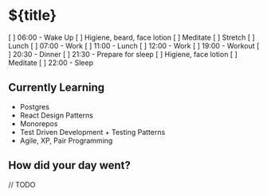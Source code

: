 # ${title}

[ ] 06:00 - Wake Up
  [ ] Higiene, beard, face lotion
  [ ] Meditate
  [ ] Stretch
  [ ] Lunch
[ ] 07:00 - Work
[ ] 11:00 - Lunch
[ ] 12:00 - Work
[ ] 19:00 - Workout
[ ] 20:30 - Dinner
[ ] 21:30 - Prepare for sleep
  [ ] Higiene, face lotion
  [ ] Meditate
[ ] 22:00 - Sleep

## Currently Learning

* Postgres
* React Design Patterns
* Monorepos
* Test Driven Development + Testing Patterns
* Agile, XP, Pair Programming

## How did your day went?

// TODO
